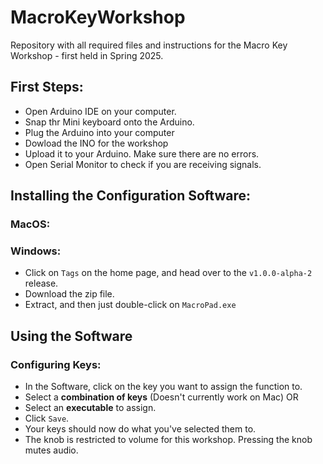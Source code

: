 # MacroKeyWorkshop
Repository with all required files and instructions for the Macro Key Workshop - first held in Spring 2025.

## First Steps:
- Open Arduino IDE on your computer.
- Snap thr Mini keyboard onto the Arduino.
- Plug the Arduino into your computer
- Dowload the INO for the workshop
- Upload it to your Arduino. Make sure there are no errors.
- Open Serial Monitor to check if you are receiving signals.

## Installing the Configuration Software:
### MacOS:

### Windows:

- Click on `Tags` on the home page, and head over to the `v1.0.0-alpha-2` release.
- Download the zip file.
- Extract, and then just double-click on `MacroPad.exe`

## Using the Software
### Configuring Keys:
- In the Software, click on the key you want to assign the function to.
- Select a **combination of keys** (Doesn't currently work on Mac) OR 
- Select an **executable** to assign.
- Click `Save`.
- Your keys should now do what you've selected them to.
- The knob is restricted to volume for this workshop. Pressing the knob mutes audio.
